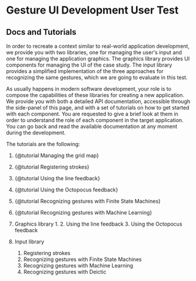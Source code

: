 Gesture UI Development User Test
================================

Docs and Tutorials
------------------

In order to recreate a context similar to real-world application development, we provide you with two libraries,
one for managing the user's input and one for managing the application graphics. The graphics library provides UI 
components for managing the UI of the case study.
The input library provides a simplified implementation of the three approaches for recognizing the same gestures, 
which we are going to evaluate in this test.

As usually happens in modern software development, your role is to compose the capabilities of these libraries for 
creating a new application. We provide you with both a detailed API documentation, accessible through the side-panel
of this page, and with a set of tutorials on how to get started with each component. You are requested to give a brief
look at them in order to understand the role of each component in the target application. You can go back and read
the available documentation at any moment during the development. 

The tutorials are the following:
1. {@tutorial Managing the grid map}
2. {@tutorial Registering strokes}
3. {@tutorial Using the line feedback}
4. {@tutorial Using the Octopocus feedback}
5. {@tutorial Recognizing gestures with Finite State Machines}
6. {@tutorial Recognizing gestures with Machine Learning} 



1. Graphics library
    1. 
    2. Using the line feedback
    3. Using the Octopocus feedback
2. Input library
    1. Registering strokes
    2. Recognizing gestures with Finite State Machines
    3. Recognizing gestures with Machine Learning
    4. Recognizing gestures with Deictic

